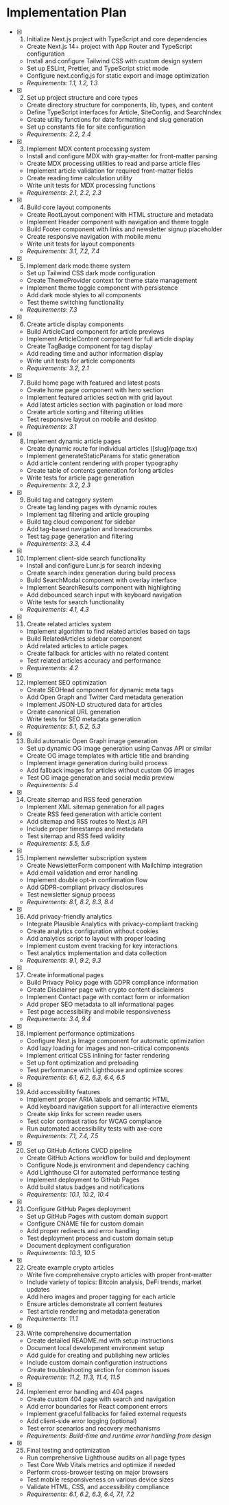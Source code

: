 # Implementation Plan

- [x] 1. Initialize Next.js project with TypeScript and core dependencies

  - Create Next.js 14+ project with App Router and TypeScript configuration
  - Install and configure Tailwind CSS with custom design system
  - Set up ESLint, Prettier, and TypeScript strict mode
  - Configure next.config.js for static export and image optimization
  - _Requirements: 1.1, 1.2, 1.3_

- [x] 2. Set up project structure and core types

  - Create directory structure for components, lib, types, and content
  - Define TypeScript interfaces for Article, SiteConfig, and SearchIndex
  - Create utility functions for date formatting and slug generation
  - Set up constants file for site configuration
  - _Requirements: 2.2, 2.4_

- [x] 3. Implement MDX content processing system

  - Install and configure MDX with gray-matter for front-matter parsing
  - Create MDX processing utilities to read and parse article files
  - Implement article validation for required front-matter fields
  - Create reading time calculation utility
  - Write unit tests for MDX processing functions
  - _Requirements: 2.1, 2.2, 2.3_

- [x] 4. Build core layout components

  - Create RootLayout component with HTML structure and metadata
  - Implement Header component with navigation and theme toggle
  - Build Footer component with links and newsletter signup placeholder
  - Create responsive navigation with mobile menu
  - Write unit tests for layout components
  - _Requirements: 3.1, 7.2, 7.4_

- [x] 5. Implement dark mode theme system

  - Set up Tailwind CSS dark mode configuration
  - Create ThemeProvider context for theme state management
  - Implement theme toggle component with persistence
  - Add dark mode styles to all components
  - Test theme switching functionality
  - _Requirements: 7.3_

- [x] 6. Create article display components

  - Build ArticleCard component for article previews
  - Implement ArticleContent component for full article display
  - Create TagBadge component for tag display
  - Add reading time and author information display
  - Write unit tests for article components
  - _Requirements: 3.2, 2.1_

- [x] 7. Build home page with featured and latest posts

  - Create home page component with hero section
  - Implement featured articles section with grid layout
  - Add latest articles section with pagination or load more
  - Create article sorting and filtering utilities
  - Test responsive layout on mobile and desktop
  - _Requirements: 3.1_

- [x] 8. Implement dynamic article pages

  - Create dynamic route for individual articles ([slug]/page.tsx)
  - Implement generateStaticParams for static generation
  - Add article content rendering with proper typography
  - Create table of contents generation for long articles
  - Write tests for article page generation
  - _Requirements: 3.2, 2.3_

- [x] 9. Build tag and category system

  - Create tag landing pages with dynamic routes
  - Implement tag filtering and article grouping
  - Build tag cloud component for sidebar
  - Add tag-based navigation and breadcrumbs
  - Test tag page generation and filtering
  - _Requirements: 3.3, 4.4_

- [x] 10. Implement client-side search functionality

  - Install and configure Lunr.js for search indexing
  - Create search index generation during build process
  - Build SearchModal component with overlay interface
  - Implement SearchResults component with highlighting
  - Add debounced search input with keyboard navigation
  - Write tests for search functionality
  - _Requirements: 4.1, 4.3_

- [x] 11. Create related articles system

  - Implement algorithm to find related articles based on tags
  - Build RelatedArticles sidebar component
  - Add related articles to article pages
  - Create fallback for articles with no related content
  - Test related articles accuracy and performance
  - _Requirements: 4.2_

- [x] 12. Implement SEO optimization

  - Create SEOHead component for dynamic meta tags
  - Add Open Graph and Twitter Card metadata generation
  - Implement JSON-LD structured data for articles
  - Create canonical URL generation
  - Write tests for SEO metadata generation
  - _Requirements: 5.1, 5.2, 5.3_

- [x] 13. Build automatic Open Graph image generation

  - Set up dynamic OG image generation using Canvas API or similar
  - Create OG image templates with article title and branding
  - Implement image generation during build process
  - Add fallback images for articles without custom OG images
  - Test OG image generation and social media preview
  - _Requirements: 5.4_

- [x] 14. Create sitemap and RSS feed generation

  - Implement XML sitemap generation for all pages
  - Create RSS feed generation with article content
  - Add sitemap and RSS routes to Next.js API
  - Include proper timestamps and metadata
  - Test sitemap and RSS feed validity
  - _Requirements: 5.5, 5.6_

- [x] 15. Implement newsletter subscription system

  - Create NewsletterForm component with Mailchimp integration
  - Add email validation and error handling
  - Implement double opt-in confirmation flow
  - Add GDPR-compliant privacy disclosures
  - Test newsletter signup process
  - _Requirements: 8.1, 8.2, 8.3, 8.4_

- [x] 16. Add privacy-friendly analytics

  - Integrate Plausible Analytics with privacy-compliant tracking
  - Create analytics configuration without cookies
  - Add analytics script to layout with proper loading
  - Implement custom event tracking for key interactions
  - Test analytics implementation and data collection
  - _Requirements: 9.1, 9.2, 9.3_

- [x] 17. Create informational pages

  - Build Privacy Policy page with GDPR compliance information
  - Create Disclaimer page with crypto content disclaimers
  - Implement Contact page with contact form or information
  - Add proper SEO metadata to all informational pages
  - Test page accessibility and mobile responsiveness
  - _Requirements: 3.4, 9.4_

- [x] 18. Implement performance optimizations

  - Configure Next.js Image component for automatic optimization
  - Add lazy loading for images and non-critical components
  - Implement critical CSS inlining for faster rendering
  - Set up font optimization and preloading
  - Test performance with Lighthouse and optimize scores
  - _Requirements: 6.1, 6.2, 6.3, 6.4, 6.5_

- [x] 19. Add accessibility features

  - Implement proper ARIA labels and semantic HTML
  - Add keyboard navigation support for all interactive elements
  - Create skip links for screen reader users
  - Test color contrast ratios for WCAG compliance
  - Run automated accessibility tests with axe-core
  - _Requirements: 7.1, 7.4, 7.5_

- [x] 20. Set up GitHub Actions CI/CD pipeline

  - Create GitHub Actions workflow for build and deployment
  - Configure Node.js environment and dependency caching
  - Add Lighthouse CI for automated performance testing
  - Implement deployment to GitHub Pages
  - Add build status badges and notifications
  - _Requirements: 10.1, 10.2, 10.4_

- [x] 21. Configure GitHub Pages deployment

  - Set up GitHub Pages with custom domain support
  - Configure CNAME file for custom domain
  - Add proper redirects and error handling
  - Test deployment process and custom domain setup
  - Document deployment configuration
  - _Requirements: 10.3, 10.5_

- [x] 22. Create example crypto articles

  - Write five comprehensive crypto articles with proper front-matter
  - Include variety of topics: Bitcoin analysis, DeFi trends, market updates
  - Add hero images and proper tagging for each article
  - Ensure articles demonstrate all content features
  - Test article rendering and metadata generation
  - _Requirements: 11.1_

- [x] 23. Write comprehensive documentation





  - Create detailed README.md with setup instructions
  - Document local development environment setup
  - Add guide for creating and publishing new articles
  - Include custom domain configuration instructions
  - Create troubleshooting section for common issues
  - _Requirements: 11.2, 11.3, 11.4, 11.5_

- [x] 24. Implement error handling and 404 pages

  - Create custom 404 page with search and navigation
  - Add error boundaries for React component errors
  - Implement graceful fallbacks for failed external requests
  - Add client-side error logging (optional)
  - Test error scenarios and recovery mechanisms
  - _Requirements: Build-time and runtime error handling from design_

- [x] 25. Final testing and optimization









  - Run comprehensive Lighthouse audits on all page types
  - Test Core Web Vitals metrics and optimize if needed
  - Perform cross-browser testing on major browsers
  - Test mobile responsiveness on various device sizes
  - Validate HTML, CSS, and accessibility compliance
  - _Requirements: 6.1, 6.2, 6.3, 6.4, 7.1, 7.2_